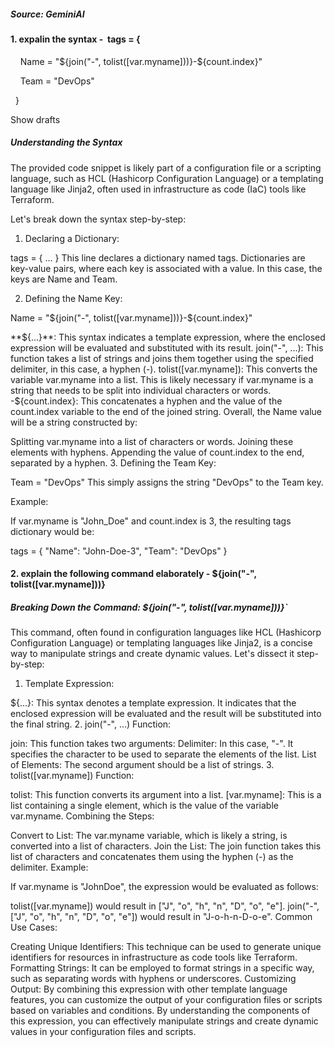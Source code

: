 ##### Source: GeminiAI

#### 1. expalin the syntax -  tags = {

    Name = "${join("-", tolist([var.myname]))}-${count.index}"

    Team = "DevOps"

  }


Show drafts


##### Understanding the Syntax

The provided code snippet is likely part of a configuration file or a scripting language, such as HCL (Hashicorp Configuration Language) or a templating language like Jinja2, often used in infrastructure as code (IaC) tools like Terraform.

Let's break down the syntax step-by-step:

1. Declaring a Dictionary:

tags = {
    ...
}
This line declares a dictionary named tags. Dictionaries are key-value pairs, where each key is associated with a value. In this case, the keys are Name and Team.

2. Defining the Name Key:

Name = "${join("-", tolist([var.myname]))}-${count.index}"

**${...}**: This syntax indicates a template expression, where the enclosed expression will be evaluated and substituted with its result.
join("-", ...): This function takes a list of strings and joins them together using the specified delimiter, in this case, a hyphen (-).
tolist([var.myname]): This converts the variable var.myname into a list. This is likely necessary if var.myname is a string that needs to be split into individual characters or words.
-${count.index}: This concatenates a hyphen and the value of the count.index variable to the end of the joined string.
Overall, the Name value will be a string constructed by:

Splitting var.myname into a list of characters or words.
Joining these elements with hyphens.
Appending the value of count.index to the end, separated by a hyphen.
3. Defining the Team Key:

Team = "DevOps"
This simply assigns the string "DevOps" to the Team key.

Example:

If var.myname is "John_Doe" and count.index is 3, the resulting tags dictionary would be:

tags = {
    "Name": "John-Doe-3",
    "Team": "DevOps"
}


#### 2.  explain the following command elaborately - ${join("-", tolist([var.myname]))}


##### Breaking Down the Command: ${join("-", tolist([var.myname]))}`

This command, often found in configuration languages like HCL (Hashicorp Configuration Language) or templating languages like Jinja2, is a concise way to manipulate strings and create dynamic values. Let's dissect it step-by-step:

1. Template Expression:

${...}: This syntax denotes a template expression. It indicates that the enclosed expression will be evaluated and the result will be substituted into the final string.
2. join("-", ...) Function:

join: This function takes two arguments:
Delimiter: In this case, "-". It specifies the character to be used to separate the elements of the list.
List of Elements: The second argument should be a list of strings.
3. tolist([var.myname]) Function:

tolist: This function converts its argument into a list.
[var.myname]: This is a list containing a single element, which is the value of the variable var.myname.
Combining the Steps:

Convert to List: The var.myname variable, which is likely a string, is converted into a list of characters.
Join the List: The join function takes this list of characters and concatenates them using the hyphen (-) as the delimiter.
Example:

If var.myname is "JohnDoe", the expression would be evaluated as follows:

tolist([var.myname]) would result in ["J", "o", "h", "n", "D", "o", "e"].
join("-", ["J", "o", "h", "n", "D", "o", "e"]) would result in "J-o-h-n-D-o-e".
Common Use Cases:

Creating Unique Identifiers: This technique can be used to generate unique identifiers for resources in infrastructure as code tools like Terraform.
Formatting Strings: It can be employed to format strings in a specific way, such as separating words with hyphens or underscores.
Customizing Output: By combining this expression with other template language features, you can customize the output of your configuration files or scripts based on variables and conditions.
By understanding the components of this expression, you can effectively manipulate strings and create dynamic values in your configuration files and scripts.

